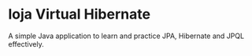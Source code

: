# loja Virtual Hibernate
A simple Java application to learn and practice JPA, Hibernate and JPQL effectively.
